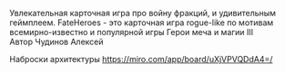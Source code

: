 Увлекательная карточная игра про войну фракций, и удивительным геймплеем.
FateHeroes - это карточная игра rogue-like по мотивам всемирно-известно и популярной игры Герои меча и магии III  
Автор Чудинов Алексей


Наброски архитектуры https://miro.com/app/board/uXjVPVQDdA4=/